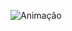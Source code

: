 ![Animação](https://github.com/AmandaCylleno/LOSANGO/assets/145169742/491e0d38-6ca7-4160-bfae-2381a7623c37)
